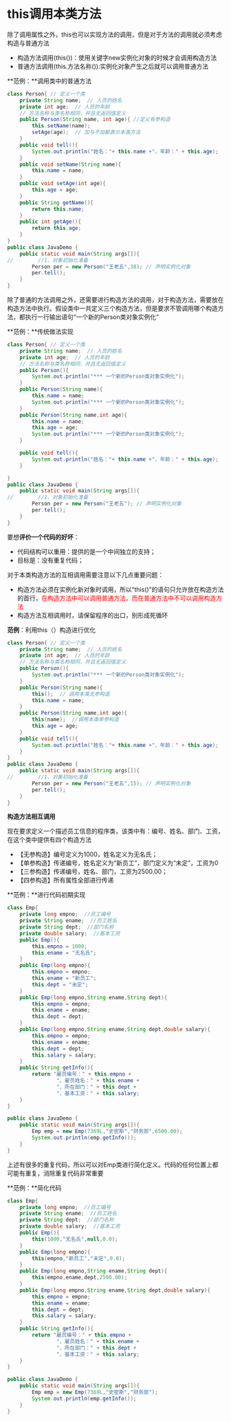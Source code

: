 # this调用本类方法

除了调用属性之外，this也可以实现方法的调用，但是对于方法的调用就必须考虑构造与普通方法

- 构造方法调用(this())：使用关键字new实例化对象的时候才会调用构造方法
- 普通方法调用(this.方法名称()):实例化对象产生之后就可以调用普通方法

**范例：**调用类中的普通方法

```java
class Person{ // 定义一个类
    private String name;  // 人员的姓名
    private int age;  // 人员的年龄
    // 方法名称与类名称相同，并且无返回值定义
    public Person(String name, int age){ //定义有参构造
        this.setName(name);
        setAge(age);  // 加与不加都表示本类方法
    }
    public void tell(){
        System.out.println("姓名："+ this.name +"、年龄：" + this.age);
    }
    public void setName(String name){
        this.name = name;
    }
    public void setAge(int age){
        this.age = age;
    }
    public String getName(){
        return this.name;
    }
    public int getAge(){
        return this.age;
    }
}
public class JavaDemo {
    public static void main(String args[]){
//        //1、对象初始化准备
        Person per = new Person("王老五",38); // 声明实例化对象
        per.tell();
    }
}
```

除了普通的方法调用之外，还需要进行构造方法的调用，对于构造方法，需要放在构造方法中执行。假设类中一共定义三个构造方法，但是要求不管调用哪个构造方法，都执行一行输出语句“一个新的Person类对象实例化”

**范例：**传统做法实现

```java
class Person{ // 定义一个类
    private String name;  // 人员的姓名
    private int age;  // 人员的年龄
    // 方法名称与类名称相同，并且无返回值定义
    public Person(){
        System.out.println("*** 一个新的Person类对象实例化");
    }
    public Person(String name){
        this.name = name;
        System.out.println("*** 一个新的Person类对象实例化");
    }
    public Person(String name,int age){
        this.name = name;
        this.age = age;
        System.out.println("*** 一个新的Person类对象实例化");
    }

    public void tell(){
        System.out.println("姓名："+ this.name +"、年龄：" + this.age);
    }

}
public class JavaDemo {
    public static void main(String args[]){
//        //1、对象初始化准备
        Person per = new Person("王老五"); // 声明实例化对象
        per.tell();
    }
}
```

要想**评价一个代码的好坏**：

- 代码结构可以重用：提供的是一个中间独立的支持；	
- 目标是：没有重复代码；

对于本类构造方法的互相调用需要注意以下几点重要问题：

- 构造方法必须在实例化新对象时调用，所以“this()”的语句只允许放在构造方法的首行，<font color='red'>在构造方法中可以调用普通方法，而在普通方法中不可以调用构造方法</font>
- 构造方法互相调用时，请保留程序的出口，别形成死循环

**范例**：利用this（）构造进行优化

```java
class Person{ // 定义一个类
    private String name;  // 人员的姓名
    private int age;  // 人员的年龄
    // 方法名称与类名称相同，并且无返回值定义
    public Person(){
        System.out.println("*** 一个新的Person类对象实例化");
    }
    public Person(String name){
        this();  // 调用本类无参构造
        this.name = name;
    }
    public Person(String name,int age){
        this(name);  //调用本类单参构造
        this.age = age;
    }
    public void tell(){
        System.out.println("姓名："+ this.name +"、年龄：" + this.age);
    }
}
public class JavaDemo {
    public static void main(String args[]){
//        //1、对象初始化准备
        Person per = new Person("王老五",15); // 声明实例化对象
        per.tell();
    }
}
```

**构造方法相互调用**

现在要求定义一个描述员工信息的程序类，该类中有：编号、姓名、部门、工资，在这个类中提供有四个构造方法

- 【无参构造】编号定义为1000，姓名定义为无名氏；
- 【单参构造】传递编号，姓名定义为“新员工”，部门定义为“未定”，工资为0
- 【三参构造】传递编号，姓名、部门，工资为2500.00；
- 【四参构造】所有属性全部进行传递

**范例：**进行代码初期实现

```java
class Emp{
    private long empno;  //员工编号
    private String ename;  //员工姓名
    private String dept;  //部门名称
    private double salary;  //基本工资
    public Emp(){
        this.empno = 1000;
        this.ename = "无名氏";
    }
    public Emp(long empno){
        this.empno = empno;
        this.ename = "新员工";
        this.dept = "未定";
    }
    public Emp(long empno,String ename,String dept){
        this.empno = empno;
        this.ename = ename;
        this.dept = dept;
    }
    public Emp(long empno,String ename,String dept,double salary){
        this.empno = empno;
        this.ename = ename;
        this.dept = dept;
        this.salary = salary;
    }
    public String getInfo(){
        return "雇员编号：" + this.empno +
                "、雇员姓名：" + this.ename +
                "、所在部门：" + this.dept +
                "、基本工资：" + this.salary;
    }
}

public class JavaDemo {
    public static void main(String args[]){
        Emp emp = new Emp(7369L,"史密斯","财务部",6500.00);
        System.out.println(emp.getInfo());
    }
}
```

上述有很多的重复代码，所以可以对Emp类进行简化定义。代码的任何位置上都可能有重复，消除重复代码非常重要

**范例：**简化代码

```java
class Emp{
    private long empno;  //员工编号
    private String ename;  //员工姓名
    private String dept;  //部门名称
    private double salary;  //基本工资
    public Emp(){
        this(1000,"无名氏",null,0.0);
    }
    public Emp(long empno){
        this(empno,"新员工","未定",0.0);
    }
    public Emp(long empno,String ename,String dept){
        this(empno,ename,dept,2500.00);
    }
    public Emp(long empno,String ename,String dept,double salary){
        this.empno = empno;
        this.ename = ename;
        this.dept = dept;
        this.salary = salary;
    }
    public String getInfo(){
        return "雇员编号：" + this.empno +
                "、雇员姓名：" + this.ename +
                "、所在部门：" + this.dept +
                "、基本工资：" + this.salary;
    }
}

public class JavaDemo {
    public static void main(String args[]){
        Emp emp = new Emp(7369L,"史密斯","财务部");
        System.out.println(emp.getInfo());
    }
}
```

